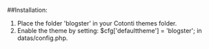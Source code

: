##Installation:

1. Place the folder 'blogster' in your Cotonti themes folder.
2. Enable the theme by setting: $cfg['defaulttheme'] = 'blogster'; in datas/config.php.
